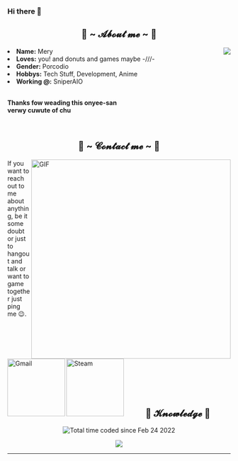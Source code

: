### Hi there 👋
<h2 align="center"> 🦊 ~ 𝓐𝓫𝓸𝓾𝓽 𝓶𝓮 ~ 🦊 </h2>
<img src="https://64.media.tumblr.com/e1f1c97123ae217eb731500e502e0083/tumblr_n9dxcikmIU1qc9zfzo7_r1_250.gif" align="right">
<li>
<b>Name:</b> Mery</li>
<li>
<b>Loves:</b> you! and donuts and games maybe -///-
</li>
<li>
<b>Gender:</b> Porcodio
</li>
<li>
<b>Hobbys:</b> Tech Stuff, Development, Anime
</li>
<li>
<b>Working @:</b> SniperAIO
</li>
<br>
<p><b>     Thanks fow weading this onyee-san<br>
                  verwy cuwute of chu</b></p>
</div>
<div>

<p>
 </br>

<h2 align="center"> 🦊 ~ 𝓒𝓸𝓷𝓽𝓪𝓬𝓽 𝓶𝓮 ~ 🦊 </h2>
<img hight="320" width="450" align="right" alt="GIF" src="https://github.com/Xx-Ashutosh-xX/Xx-Ashutosh-xX/blob/master/assets/93195.gif">


If you want to reach out to me about anything, be it some doubt or just to hangout and talk or want to game together just ping me 😉.

<a href="https://github.com/MarianoAkaMery/MarianoAkaMery/blob/main/Mail">
 <img align="left" alt="Gmail" width="130" hight="100" src="https://github.com/Xx-Ashutosh-xX/Xx-Ashutosh-xX/blob/master/assets/icons/gmail.png" />
</a>
</a>
<a href="https://steamcommunity.com/profiles/76561198339450438/">
  <img align="left" alt="Steam" width="130" hight="100" src="https://github.com/Xx-Ashutosh-xX/Xx-Ashutosh-xX/blob/master/assets/icons/steam.png" />
</a>
 </p>
 

</div>
</div>
</br>
</br>
</br>
</br>
</br>
</br>
</br>
</div>
<div>
<p>
 </br>

<h2 align="center"> 📇 𝓚𝓷𝓸𝔀𝓵𝓮𝓭𝓰𝓮 📇 </h2>

<p align="center" >  
<img src="https://wakatime.com/badge/user/a3a57f00-88f0-42a3-86c5-1f4e2bcde16d.svg" alt="Total time coded since Feb 24 2022" /></a>
<p align="center" >  
  <a href="https://github.com/anuraghazra/github-readme-stats"> 
<img  src="https://github-readme-stats.vercel.app/api?username=MarianoAkaMery&&show_icons=true&theme=radical"/>
  </a>
  </p>

*************
